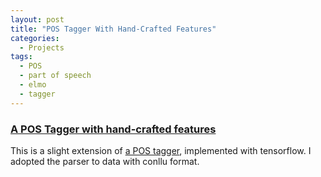 ```yaml
---
layout: post
title: "POS Tagger With Hand-Crafted Features"
categories:
  - Projects
tags:
  - POS
  - part of speech
  - elmo
  - tagger
---
```


### [A POS Tagger with hand-crafted features](https://github.com/kazzyabe/POS_Handcrafted_feat_NN)
This is a slight extension of [a POS tagger](https://becominghuman.ai/part-of-speech-tagging-tutorial-with-the-keras-deep-learning-library-d7f93fa05537), implemented with tensorflow. I adopted the parser to data with conllu format.